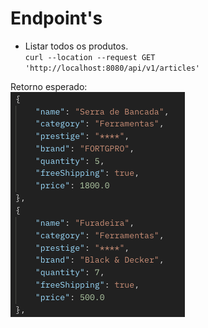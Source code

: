 # **Endpoint's** 

- Listar todos os produtos.<br>
`curl --location --request GET 'http://localhost:8080/api/v1/articles'`

Retorno esperado:<br>
![img.png](img.png)